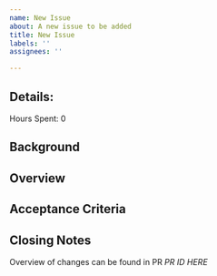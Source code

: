 ```yaml
---
name: New Issue
about: A new issue to be added
title: New Issue
labels: ''
assignees: ''

---
```


## Details:
Hours Spent: 0

## Background

## Overview

## Acceptance Criteria

## Closing Notes

Overview of changes can be found in PR _PR ID HERE_

